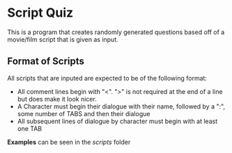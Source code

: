 Script Quiz
===========
This is a program that creates randomly generated questions based off of
a movie/film script that is given as input.

Format of Scripts
-----------------
All scripts that are inputed are expected to be of the following format:
  * All comment lines begin with "<". ">" is not required at the end of a line but does make it look nicer.
  * A Character must begin their dialogue with their name, followed by a ":", some number of TABS and then their dialogue
  * All subsequent lines of dialogue by character must begin with at least one TAB

**Examples** can be seen in the _scripts_ folder
